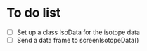 # To do list

- [ ] Set up a class IsoData for the isotope data
- [ ] Send a data frame to screenIsotopeData()
